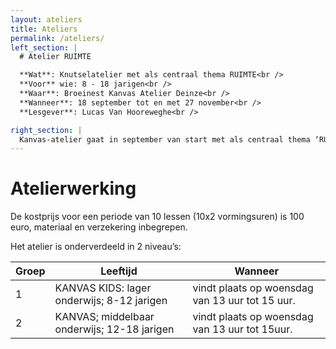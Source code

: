 ```yaml
---
layout: ateliers
title: Ateliers
permalink: /ateliers/
left_section: |
  # Atelier RUIMTE

  **Wat**: Knutselatelier met als centraal thema RUIMTE<br />
  **Voor** wie: 8 - 18 jarigen<br />
  **Waar**: Broeinest Kanvas Atelier Deinze<br />
  **Wanneer**: 18 september tot en met 27 november<br />
  **Lesgever**: Lucas Van Hooreweghe<br />

right_section: |
  Kanvas-atelier gaat in september van start met als centraal thema ‘RUIMTE’. 
---
```


# Atelierwerking

De kostprijs voor een periode van 10 lessen (10x2 vormingsuren) is 100 euro, materiaal en verzekering inbegrepen.

Het atelier is onderverdeeld in 2 niveau’s:

**Groep** | **Leeftijd** | **Wanneer** 
------------ | ------------ | ------------- 
1 | KANVAS KIDS: lager onderwijs; 8-12 jarigen | vindt plaats op woensdag van 13 uur tot 15 uur. 
2 | KANVAS; middelbaar onderwijs; 12-18 jarigen | vindt plaats op woensdag van 13 uur tot 15uur.

